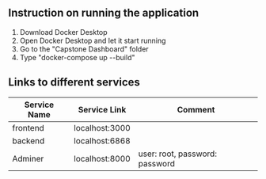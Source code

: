 ## Instruction on running the application
1. Download Docker Desktop
2. Open Docker Desktop and let it start running
3. Go to the "Capstone Dashboard" folder
4. Type "docker-compose up --build"

## Links to different services
|Service Name|Service Link|Comment|     
|----|-----|-------|      
|frontend|localhost:3000||
|backend|localhost:6868||
|Adminer|localhost:8000|user: root, password: password| 